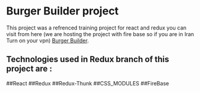 # Burger Builder project

This project was a refrenced training project for react and redux you can visit from here (we are hosting the project with fire base so if you are in Iran Turn on your vpn)   [Burger Builder](https://react-burger-app-99550.firebaseapp.com/).

## Technologies used in Redux branch of this project are :
##React
##Redux
##Redux-Thunk
##CSS_MODULES
##FireBase

